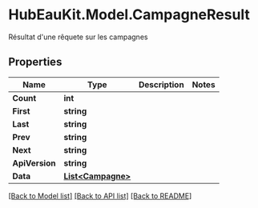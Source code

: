 # HubEauKit.Model.CampagneResult
Résultat d'une rêquete sur les campagnes

## Properties

Name | Type | Description | Notes
------------ | ------------- | ------------- | -------------
**Count** | **int** |  | 
**First** | **string** |  | 
**Last** | **string** |  | 
**Prev** | **string** |  | 
**Next** | **string** |  | 
**ApiVersion** | **string** |  | 
**Data** | [**List&lt;Campagne&gt;**](Campagne.md) |  | 

[[Back to Model list]](../README.md#documentation-for-models) [[Back to API list]](../README.md#documentation-for-api-endpoints) [[Back to README]](../README.md)

